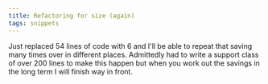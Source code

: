 ```yaml
---
title: Refactoring for size (again)
tags: snippets
---
```


Just replaced 54 lines of code with 6 and I'll be able to repeat that saving many times over in different places. Admittedly had to write a support class of over 200 lines to make this happen but when you work out the savings in the long term I will finish way in front.
